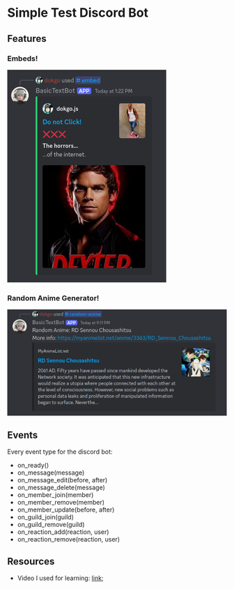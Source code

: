 # Simple Test Discord Bot

## Features

### Embeds!

![embed-test-image](./images/embed-test.png)

### Random Anime Generator!

![random-anime-generator](./images/random-anime-test.png)

## Events

Every event type for the discord bot:

- on_ready()
- on_message(message)
- on_message_edit(before, after)
- on_message_delete(message)
- on_member_join(member)
- on_member_remove(member)
- on_member_update(before, after)
- on_guild_join(guild)
- on_guild_remove(guild)
- on_reaction_add(reaction, user)
- on_reaction_remove(reaction, user)

## Resources

- Video I used for learning: [link](https://youtu.be/CHbN_gB30Tw?si=SAXOYRxdHmqhPtRj);